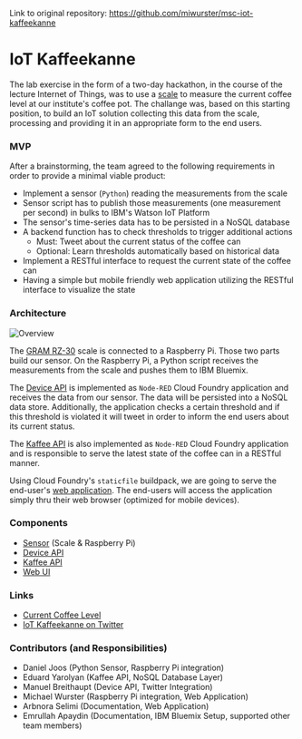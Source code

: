 Link to original repository: https://github.com/miwurster/msc-iot-kaffeekanne

# IoT Kaffeekanne

The lab exercise in the form of a two-day hackathon, in the course of the lecture Internet of Things, was to use a [scale](http://gram.es/eng/productos012.php?idc=46&idp=217) to measure the current coffee level at our institute's coffee pot.
The challange was, based on this starting position, to build an IoT solution collecting this data from the scale, processing and providing it in an appropriate form to the end users.

### MVP

After a brainstorming, the team agreed to the following requirements in order to provide a minimal viable product:

* Implement a sensor (`Python`) reading the measurements from the scale
* Sensor script has to publish those measurements (one measurement per second) in bulks to IBM's Watson IoT Platform
* The sensor's time-series data has to be persisted in a NoSQL database
* A backend function has to check thresholds to trigger additional actions
    * Must: Tweet about the current status of the coffee can
    * Optional: Learn thresholds automatically based on historical data
* Implement a RESTful interface to request the current state of the coffee can
* Having a simple but mobile friendly web application utilizing the RESTful interface to visualize the state

### Architecture

![Overview](http://rawgit.com/miwurster/msc-iot-kaffeekanne/master/overview.svg)

The [GRAM RZ-30](sensor) scale is connected to a Raspberry Pi. Those two parts build our sensor. On the Raspberry Pi, a Python script receives the measurements from the scale and pushes them to IBM Bluemix.

The [Device API](device-api) is implemented as `Node-RED` Cloud Foundry application and receives the data from our sensor. The data will be persisted into a NoSQL data store. Additionally, the application checks a certain threshold and if this threshold is violated it will tweet in order to inform the end users about its current status.

The [Kaffee API](kaffee-api) is also implemented as `Node-RED` Cloud Foundry application and is responsible to serve the latest state of the coffee can in a RESTful manner.

Using Cloud Foundry's `staticfile` buildpack, we are going to serve the end-user's [web application](kaffeekanne). The end-users will access the application simply thru their web browser (optimized for mobile devices).

### Components

* [Sensor](sensor) (Scale & Raspberry Pi)
* [Device API](device-api)
* [Kaffee API](kaffee-api)
* [Web UI](kaffeekanne)

### Links

* [Current Coffee Level](https://kaffeekanne1.eu-gb.mybluemix.net)
* [IoT Kaffeekanne on Twitter](https://twitter.com/kaffeekanne1)

### Contributors (and Responsibilities)

* Daniel Joos (Python Sensor, Raspberry Pi integration)
* Eduard Yarolyan (Kaffee API, NoSQL Database Layer)
* Manuel Breithaupt (Device API, Twitter Integration)
* Michael Wurster (Raspberry Pi integration, Web Application)
* Arbnora Selimi (Documentation, Web Application)
* Emrullah Apaydin (Documentation, IBM Bluemix Setup, supported other team members)
